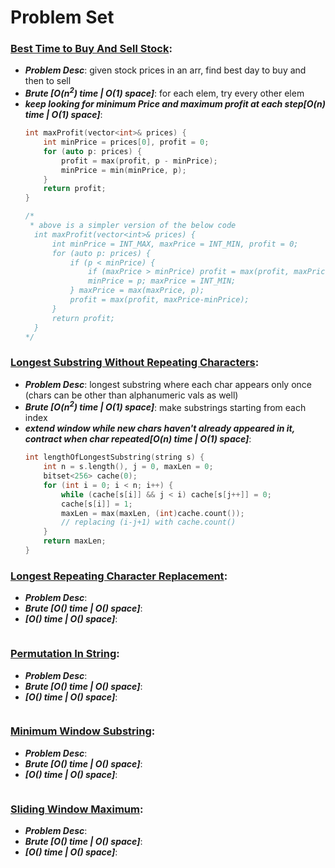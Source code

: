 # Problem Set

### [Best Time to Buy And Sell Stock](https://leetcode.com/problems/best-time-to-buy-and-sell-stock/):
- ***Problem Desc***: given stock prices in an arr, find best day to buy and then to sell
- ***Brute [O(n<sup>2</sup>) time | O(1) space]***: for each elem, try every other elem
- ***keep looking for minimum Price and maximum profit at each step[O(n) time | O(1) space]***:
  ```cpp
  int maxProfit(vector<int>& prices) {
      int minPrice = prices[0], profit = 0;
      for (auto p: prices) {
          profit = max(profit, p - minPrice);
          minPrice = min(minPrice, p);
      }
      return profit;
  }

  /*
   * above is a simpler version of the below code
    int maxProfit(vector<int>& prices) {
        int minPrice = INT_MAX, maxPrice = INT_MIN, profit = 0;
        for (auto p: prices) {
            if (p < minPrice) {
                if (maxPrice > minPrice) profit = max(profit, maxPrice-minPrice);
                minPrice = p; maxPrice = INT_MIN;
            } maxPrice = max(maxPrice, p);
            profit = max(profit, maxPrice-minPrice);
        }
        return profit;
    }
  */
  ```

### [Longest Substring Without Repeating Characters](https://leetcode.com/problems/longest-substring-without-repeating-characters/):
- ***Problem Desc***: longest substring where each char appears only once (chars can be other than alphanumeric vals as well)
- ***Brute [O(n<sup>2</sup>) time | O(1) space]***: make substrings starting from each index
- ***extend window while new chars haven't already appeared in it, contract when char repeated[O(n) time | O(1) space]***:
  ```cpp
  int lengthOfLongestSubstring(string s) {
      int n = s.length(), j = 0, maxLen = 0; 
      bitset<256> cache(0); 
      for (int i = 0; i < n; i++) {
          while (cache[s[i]] && j < i) cache[s[j++]] = 0;
          cache[s[i]] = 1;
          maxLen = max(maxLen, (int)cache.count());
          // replacing (i-j+1) with cache.count()
      }
      return maxLen;
  }
  ```    

### [Longest Repeating Character Replacement](https://leetcode.com/problems/longest-repeating-character-replacement/):
- ***Problem Desc***:
- ***Brute [O() time | O() space]***:
- ***[O() time | O() space]***:
  ```cpp
  ```

### [Permutation In String](https://leetcode.com/problems/permutation-in-string/):
- ***Problem Desc***:
- ***Brute [O() time | O() space]***:
- ***[O() time | O() space]***:
  ```cpp
  ```

### [Minimum Window Substring](https://leetcode.com/problems/minimum-window-substring/):
- ***Problem Desc***:
- ***Brute [O() time | O() space]***:
- ***[O() time | O() space]***:
  ```cpp
  ```

### [Sliding Window Maximum](https://leetcode.com/problems/sliding-window-maximum/):
- ***Problem Desc***:
- ***Brute [O() time | O() space]***:
- ***[O() time | O() space]***:
  ```cpp
  ```
